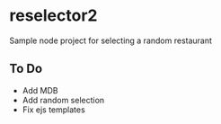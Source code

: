 # reselector2
Sample node project for selecting a random restaurant

## To Do
- Add MDB
- Add random selection
- Fix ejs templates
